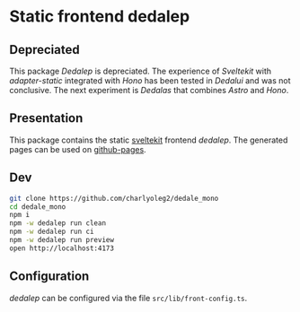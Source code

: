 Static frontend dedalep
=======================

Depreciated
-----------

This package *Dedalep* is depreciated. The experience of *Sveltekit* with *adapter-static* integrated with *Hono* has been tested in *Dedalui* and was not conclusive. The next experiment is *Dedalas* that combines *Astro* and *Hono*.


Presentation
------------

This package contains the static [sveltekit](https://svelte.dev/) frontend *dedalep*.
The generated pages can be used on [github-pages](https://charlyoleg2.github.io/dedale_mono/).


Dev
---

```bash
git clone https://github.com/charlyoleg2/dedale_mono
cd dedale_mono
npm i
npm -w dedalep run clean
npm -w dedalep run ci
npm -w dedalep run preview
open http://localhost:4173
```

Configuration
-------------

*dedalep* can be configured via the file `src/lib/front-config.ts`.
